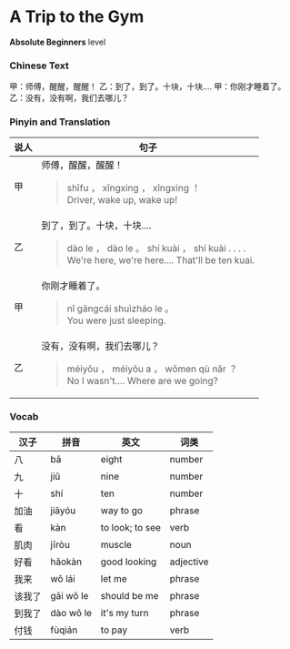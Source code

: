 # A Trip to the Gym
**Absolute Beginners** level
### Chinese Text
甲：师傅，醒醒，醒醒！
乙：到了，到了。十块，十块....
甲：你刚才睡着了。
乙：没有，没有啊，我们去哪儿？

### Pinyin and Translation
|说人|句子|
|----|----|
|甲|师傅，醒醒，醒醒！<blockquote>shīfu ， xǐngxing ， xǐngxing ！<br />Driver, wake up, wake up!</blockquote>|
|乙|到了，到了。十块，十块....<blockquote>dào le ， dào le 。 shí kuài ， shí kuài . . . .<br />We're here, we're here.... That'll be ten kuai.</blockquote>|
|甲|你刚才睡着了。<blockquote>nǐ gāngcái shuìzháo le 。<br />You were just sleeping.</blockquote>|
|乙|没有，没有啊，我们去哪儿？<blockquote>méiyǒu ， méiyǒu a ， wǒmen qù nǎr ？<br />No I wasn't.... Where are we going?</blockquote>|
### Vocab
|汉子|拼音|英文|词类|
|----|----|----|----|
|八|bā|eight|number|
|九|jiǔ|nine|number|
|十|shí|ten|number|
|加油|jiāyóu|way to go|phrase|
|看|kàn|to look; to see|verb|
|肌肉|jīròu|muscle|noun|
|好看|hǎokàn|good looking|adjective|
|我来|wǒ lái|let me|phrase|
|该我了|gāi wǒ le|should be me|phrase|
|到我了|dào wǒ le|it's my turn|phrase|
|付钱|fùqián|to pay|verb|